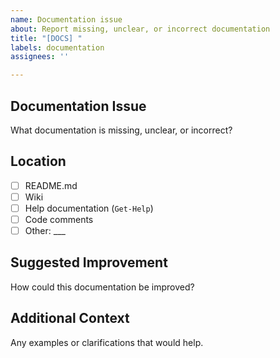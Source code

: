 ```yaml
---
name: Documentation issue
about: Report missing, unclear, or incorrect documentation
title: "[DOCS] "
labels: documentation
assignees: ''

---
```


## Documentation Issue
What documentation is missing, unclear, or incorrect?

## Location
- [ ] README.md
- [ ] Wiki
- [ ] Help documentation (`Get-Help`)
- [ ] Code comments
- [ ] Other: ___

## Suggested Improvement
How could this documentation be improved?

## Additional Context
Any examples or clarifications that would help.
